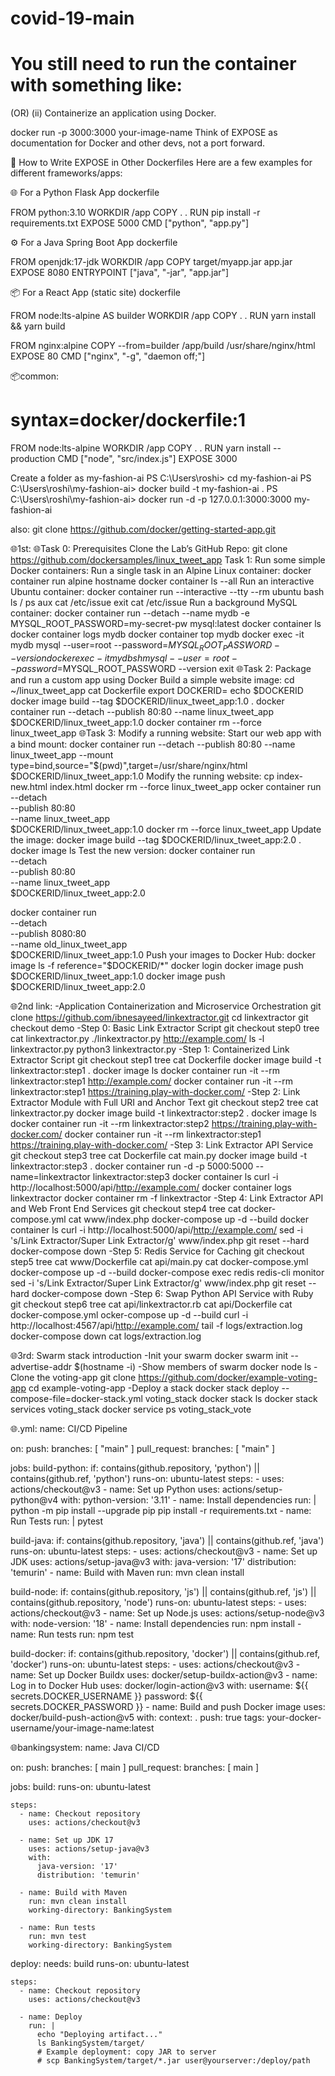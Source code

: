 # covid-19-main
# You still need to run the container with something like:
   (OR)
(ii) Containerize an application using Docker.

docker run -p 3000:3000 your-image-name
Think of EXPOSE as documentation for Docker and other devs, not a port forward.

🧪 How to Write EXPOSE in Other Dockerfiles
Here are a few examples for different frameworks/apps:

🌐 For a Python Flask App
dockerfile

FROM python:3.10
WORKDIR /app
COPY . .
RUN pip install -r requirements.txt
EXPOSE 5000
CMD ["python", "app.py"]

⚙️ For a Java Spring Boot App
dockerfile

FROM openjdk:17-jdk
WORKDIR /app
COPY target/myapp.jar app.jar
EXPOSE 8080
ENTRYPOINT ["java", "-jar", "app.jar"]

📦 For a React App (static site)
dockerfile

FROM node:lts-alpine AS builder
WORKDIR /app
COPY . .
RUN yarn install && yarn build

FROM nginx:alpine
COPY --from=builder /app/build /usr/share/nginx/html
EXPOSE 80
CMD ["nginx", "-g", "daemon off;"]

📦common:
# syntax=docker/dockerfile:1

FROM node:lts-alpine
WORKDIR /app
COPY . .
RUN yarn install --production
CMD ["node", "src/index.js"]
EXPOSE 3000

Create a folder as my-fashion-ai
PS C:\Users\roshi> cd my-fashion-ai
PS C:\Users\roshi\my-fashion-ai> docker build -t my-fashion-ai .
PS C:\Users\roshi\my-fashion-ai>  docker run -d -p 127.0.0.1:3000:3000 my-fashion-ai

also: git clone https://github.com/docker/getting-started-app.git

🌐1st:
🌐Task 0: Prerequisites
Clone the Lab’s GitHub Repo:
    git clone https://github.com/dockersamples/linux_tweet_app
Task 1: Run some simple Docker containers:
Run a single task in an Alpine Linux container:
   docker container run alpine hostname
   docker container ls --all
Run an interactive Ubuntu container:
    docker container run --interactive --tty --rm ubuntu bash
    ls /
    ps aux
    cat /etc/issue
    exit
    cat /etc/issue
Run a background MySQL container:
    docker container run --detach --name mydb -e MYSQL_ROOT_PASSWORD=my-secret-pw mysql:latest
    docker container ls
    docker container logs mydb
    docker container top mydb
    docker exec -it mydb mysql --user=root --password=$MYSQL_ROOT_PASSWORD --version
    docker exec -it mydb sh
    mysql --user=root --password=$MYSQL_ROOT_PASSWORD --version
    exit
🌐Task 2: Package and run a custom app using Docker
Build a simple website image:
   cd ~/linux_tweet_app
   cat Dockerfile
   export DOCKERID=<your docker id>
   echo $DOCKERID
   docker image build --tag $DOCKERID/linux_tweet_app:1.0 .
   docker container run --detach --publish 80:80 --name linux_tweet_app $DOCKERID/linux_tweet_app:1.0
   docker container rm --force linux_tweet_app
🌐Task 3: Modify a running website:
Start our web app with a bind mount:
   docker container run --detach --publish 80:80 --name linux_tweet_app --mount type=bind,source="$(pwd)",target=/usr/share/nginx/html $DOCKERID/linux_tweet_app:1.0
Modify the running website:
   cp index-new.html index.html
   docker rm --force linux_tweet_app
   ocker container run \
 --detach \
 --publish 80:80 \
 --name linux_tweet_app \
 $DOCKERID/linux_tweet_app:1.0
 docker rm --force linux_tweet_app
Update the image:
   docker image build --tag $DOCKERID/linux_tweet_app:2.0 .
   docker image ls
Test the new version:
  docker container run \
 --detach \
 --publish 80:80 \
 --name linux_tweet_app \
 $DOCKERID/linux_tweet_app:2.0

  docker container run \
 --detach \
 --publish 8080:80 \
 --name old_linux_tweet_app \
 $DOCKERID/linux_tweet_app:1.0
Push your images to Docker Hub:
   docker image ls -f reference="$DOCKERID/*"
   docker login
   docker image push $DOCKERID/linux_tweet_app:1.0
   docker image push $DOCKERID/linux_tweet_app:2.0
   
🌐2nd link:
-Application Containerization and Microservice Orchestration
git clone https://github.com/ibnesayeed/linkextractor.git
cd linkextractor
git checkout demo
-Step 0: Basic Link Extractor Script
git checkout step0
tree
cat linkextractor.py
./linkextractor.py http://example.com/
ls -l linkextractor.py
python3 linkextractor.py
-Step 1: Containerized Link Extractor Script
git checkout step1
tree
cat Dockerfile
docker image build -t linkextractor:step1 .
docker image ls
docker container run -it --rm linkextractor:step1 http://example.com/
docker container run -it --rm linkextractor:step1 https://training.play-with-docker.com/
-Step 2: Link Extractor Module with Full URI and Anchor Text
git checkout step2
tree
cat linkextractor.py
docker image build -t linkextractor:step2 .
docker image ls
docker container run -it --rm linkextractor:step2 https://training.play-with-docker.com/
docker container run -it --rm linkextractor:step1 https://training.play-with-docker.com/
-Step 3: Link Extractor API Service
git checkout step3
tree
cat Dockerfile
cat main.py
docker image build -t linkextractor:step3 .
docker container run -d -p 5000:5000 --name=linkextractor linkextractor:step3
docker container ls
curl -i http://localhost:5000/api/http://example.com/
docker container logs linkextractor
docker container rm -f linkextractor
-Step 4: Link Extractor API and Web Front End Services
git checkout step4
tree
cat docker-compose.yml
cat www/index.php
docker-compose up -d --build
docker container ls
curl -i http://localhost:5000/api/http://example.com/
sed -i 's/Link Extractor/Super Link Extractor/g' www/index.php
git reset --hard
docker-compose down
-Step 5: Redis Service for Caching
git checkout step5
tree
cat www/Dockerfile
cat api/main.py
cat docker-compose.yml
docker-compose up -d --build
docker-compose exec redis redis-cli monitor
sed -i 's/Link Extractor/Super Link Extractor/g' www/index.php
git reset --hard
docker-compose down
-Step 6: Swap Python API Service with Ruby
git checkout step6
tree
cat api/linkextractor.rb
cat api/Dockerfile
cat docker-compose.yml
ocker-compose up -d --build
curl -i http://localhost:4567/api/http://example.com/
tail -f logs/extraction.log
docker-compose down
cat logs/extraction.log

🌐3rd:
Swarm stack introduction
-Init your swarm
docker swarm init --advertise-addr $(hostname -i)
-Show members of swarm
docker node ls
-Clone the voting-app
git clone https://github.com/docker/example-voting-app
cd example-voting-app
-Deploy a stack
docker stack deploy --compose-file=docker-stack.yml voting_stack
docker stack ls
docker stack services voting_stack
docker service ps voting_stack_vote

🌐.yml:
name: CI/CD Pipeline

on:
  push:
    branches: [ "main" ]
  pull_request:
    branches: [ "main" ]

jobs:
  build-python:
    if: contains(github.repository, 'python') || contains(github.ref, 'python')
    runs-on: ubuntu-latest
    steps:
      - uses: actions/checkout@v3
      - name: Set up Python
        uses: actions/setup-python@v4
        with:
          python-version: '3.11'
      - name: Install dependencies
        run: |
          python -m pip install --upgrade pip
          pip install -r requirements.txt
      - name: Run Tests
        run: |
          pytest

  build-java:
    if: contains(github.repository, 'java') || contains(github.ref, 'java')
    runs-on: ubuntu-latest
    steps:
      - uses: actions/checkout@v3
      - name: Set up JDK
        uses: actions/setup-java@v3
        with:
          java-version: '17'
          distribution: 'temurin'
      - name: Build with Maven
        run: mvn clean install

  build-node:
    if: contains(github.repository, 'js') || contains(github.ref, 'js') || contains(github.repository, 'node')
    runs-on: ubuntu-latest
    steps:
      - uses: actions/checkout@v3
      - name: Set up Node.js
        uses: actions/setup-node@v3
        with:
          node-version: '18'
      - name: Install dependencies
        run: npm install
      - name: Run tests
        run: npm test

  build-docker:
    if: contains(github.repository, 'docker') || contains(github.ref, 'docker')
    runs-on: ubuntu-latest
    steps:
      - uses: actions/checkout@v3
      - name: Set up Docker Buildx
        uses: docker/setup-buildx-action@v3
      - name: Log in to Docker Hub
        uses: docker/login-action@v3
        with:
          username: ${{ secrets.DOCKER_USERNAME }}
          password: ${{ secrets.DOCKER_PASSWORD }}
      - name: Build and push Docker image
        uses: docker/build-push-action@v5
        with:
          context: .
          push: true
          tags: your-docker-username/your-image-name:latest



🌐bankingsystem:
name: Java CI/CD

on:
  push:
    branches: [ main ]
  pull_request:
    branches: [ main ]

jobs:
  build:
    runs-on: ubuntu-latest

    steps:
      - name: Checkout repository
        uses: actions/checkout@v3

      - name: Set up JDK 17
        uses: actions/setup-java@v3
        with:
          java-version: '17'
          distribution: 'temurin'

      - name: Build with Maven
        run: mvn clean install
        working-directory: BankingSystem

      - name: Run tests
        run: mvn test
        working-directory: BankingSystem

  deploy:
    needs: build
    runs-on: ubuntu-latest

    steps:
      - name: Checkout repository
        uses: actions/checkout@v3

      - name: Deploy
        run: |
          echo "Deploying artifact..."
          ls BankingSystem/target/
          # Example deployment: copy JAR to server
          # scp BankingSystem/target/*.jar user@yourserver:/deploy/path
